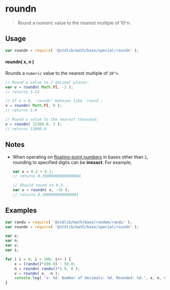 # roundn

> Round a numeric value to the nearest multiple of 10^n.


<section class="usage">

## Usage

``` javascript
var roundn = require( '@stdlib/math/base/special/roundn' );
```

#### roundn( x, n )

Rounds a `numeric` value to the nearest multiple of `10^n`.

``` javascript
// Round a value to 2 decimal places:
var v = roundn( Math.PI, -2 );
// returns 3.14

// If n = 0, `roundn` behaves like `round`:
v = roundn( Math.PI, 0 );
// returns 3.0

// Round a value to the nearest thousand:
v = roundn( 12368.0, 3 );
// returns 12000.0
```

</section>

<!-- /.usage -->


<section class="notes">

## Notes

* When operating on [floating-point numbers][ieee754] in bases other than `2`, rounding to specified digits can be __inexact__. For example,

  ``` javascript
  var x = 0.2 + 0.1;
  // returns 0.30000000000000004

  // Should round to 0.3...
  var v = roundn( x, -16 );
  // returns 0.3000000000000001
  ```

</section>

<!-- /.notes -->


<section class="examples">

## Examples

``` javascript
var randu = require( '@stdlib/math/base/random/randu' );
var roundn = require( '@stdlib/math/base/special/roundn' );

var x;
var n;
var v;
var i;

for ( i = 0; i < 100; i++ ) {
    x = (randu()*100.0) - 50.0;
    n = roundn( randu()*5.0, 0 );
    v = roundn( x, -n );
    console.log( 'x: %d. Number of decimals: %d. Rounded: %d.', x, n, v );
}
```

</section>

<!-- /.examples -->


<section class="links">

[ieee754]: https://en.wikipedia.org/wiki/IEEE_754-1985

</section>

<!-- /.links -->
